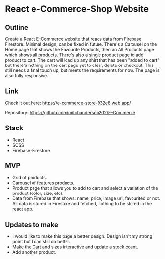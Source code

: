 # React e-Commerce-Shop Website

## Outline

Create a React E-Commerce website that reads data from Firebase Firestore. Minimal design, can be fixed in future. There's a Carousel on the Home page that shows the Favourite Products, then an All Products page which shows all products. There's also a single product page to add product to cart. The cart will load up any shirt that has been "added to cart" but there's nothing on the cart page yet to clear, delete or checkout. This still needs a final touch up, but meets the requirements for now. The page is also fully responsive.

## Link

Check it out here:
https://e-commerce-store-932e8.web.app/

Repository:
https://github.com/mitchanderson202/E-Commerce

## Stack

- React
- SCSS
- Firebase-Firestore

## MVP

- Grid of products.
- Carousel of features products.
- Product page that allows you to add to cart and select a variation of the product (color, size, etc).
- Data from Firebase that shows: name, price, image url, favourited or not. All data is stored in Firestore and fetched, nothing to be stored in the react app.

## Updates to make

- I would like to make this page a better design. Design isn't my strong point but I can still do better.
- Make the Cart and sizes interactive and update a stock count.
- Add another product.
